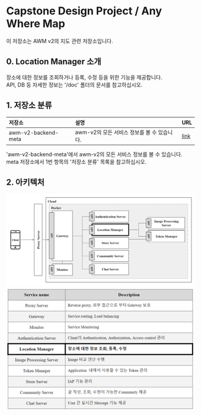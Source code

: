 # Capstone Design Project / Any Where Map
이 저장소는 AWM v2의 지도 관련 저장소입니다.

## 0. Location Manager 소개
장소에 대한 정보를 조회하거나 등록, 수정 등을 위한 기능을 제공합니다.  
API, DB 등 자세한 정보는 '/doc' 폴더의 문서를 참고하십시오.

## 1. 저장소 분류
|저장소|설명|URL|
|:---|:---|:---|
|awm-v2-backend-meta|awm-v2의 모든 서비스 정보를 볼 수 있습니다.|[link](https://github.com/ahr-i/awm-v2-backend-meta)|

'awm-v2-backend-meta'에서 awm-v2의 모든 서비스 정보를 볼 수 있습니다.  
meta 저장소에서 1번 항목의 '저장소 분류' 목록을 참고하십시오.

## 2. 아키텍처
![msa_architecture](./doc/file/image/readme_2.png)
![msa_service](./doc/file/image/readme_2_1.png)